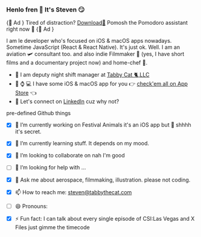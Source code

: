 ### Henlo fren 👋 It's Steven 😏

{🍅 Ad }
Tired of distraction? [Download🚀](https://apps.apple.com/us/app/pomosh/id1515791898) Pomosh the Pomodoro assistant right now 🙌
{🍅 Ad }

I am le developer who's focused on iOS & macOS apps nowadays. Sometime JavaScript (React & React Native). It's just ok. Well. I am an aviation 🛩 consultant too. and also indie Filmmaker 🎥 (yes, I have short films and a documentary project now) and home-chef 🔪. 

- 💼 I am deputy night shift manager at [Tabby Cat 🐈,LLC](https://tabbythecat.com) 
- 📱 ⌚️ 💻 I have some iOS & macOS app for you 👉 [check'em all on App Store](https://apps.apple.com/us/developer/selcuk-dolapci/id1509031121) 👈 
- 🤔 Let's connect on [LinkedIn](https://www.linkedin.com/in/stevenselcuk/) cuz why not?


pre-defined Github things

- [X] 🔭 I’m currently working on Festival Animals it's an iOS app but 🤫 shhhh it's secret. 
- [X] 🌱 I’m currently learning stuff. It depends on my mood. 
- [X] 👯 I’m looking to collaborate on nah I'm good
- [ ] 🤔 I’m looking for help with ...
- [X] 💬 Ask me about aerospace, filmmaking, illustration. please not coding.
- [X] 📫 How to reach me: steven@tabbythecat.com
- [ ] 😄 Pronouns: 
- [X] ⚡ Fun fact: I can talk about every single episode of CSI:Las Vegas and X Files just gimme the timecode

